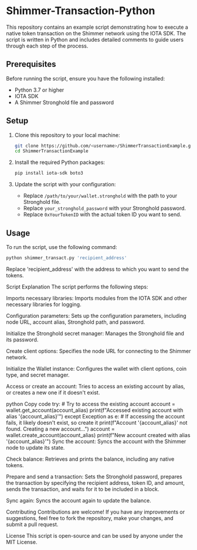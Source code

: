 # Shimmer-Transaction-Python

This repository contains an example script demonstrating how to execute a native token transaction on the Shimmer network using the IOTA SDK. The script is written in Python and includes detailed comments to guide users through each step of the process.

## Prerequisites

Before running the script, ensure you have the following installed:

- Python 3.7 or higher
- IOTA SDK
- A Shimmer Stronghold file and password

## Setup

1. Clone this repository to your local machine:
    ```bash
    git clone https://github.com/<username>/ShimmerTransactionExample.git
    cd ShimmerTransactionExample
    ```

2. Install the required Python packages:
    ```bash
    pip install iota-sdk boto3
    ```

3. Update the script with your configuration:
    - Replace `/path/to/your/wallet.stronghold` with the path to your Stronghold file.
    - Replace `your_stronghold_password` with your Stronghold password.
    - Replace `0xYourTokenID` with the actual token ID you want to send.

## Usage

To run the script, use the following command:
```bash
python shimmer_transact.py 'recipient_address'
```

Replace 'recipient_address' with the address to which you want to send the tokens.

Script Explanation
The script performs the following steps:

Imports necessary libraries: Imports modules from the IOTA SDK and other necessary libraries for logging.

Configuration parameters: Sets up the configuration parameters, including node URL, account alias, Stronghold path, and password.

Initialize the Stronghold secret manager: Manages the Stronghold file and its password.

Create client options: Specifies the node URL for connecting to the Shimmer network.

Initialize the Wallet instance: Configures the wallet with client options, coin type, and secret manager.

Access or create an account: Tries to access an existing account by alias, or creates a new one if it doesn't exist.

python
Copy code
try:
    # Try to access the existing account
    account = wallet.get_account(account_alias)
    print(f"Accessed existing account with alias '{account_alias}'")
except Exception as e:
    # If accessing the account fails, it likely doesn't exist, so create it
    print(f"Account '{account_alias}' not found. Creating a new account...")
    account = wallet.create_account(account_alias)
    print(f"New account created with alias '{account_alias}'")
Sync the account: Syncs the account with the Shimmer node to update its state.

Check balance: Retrieves and prints the balance, including any native tokens.

Prepare and send a transaction: Sets the Stronghold password, prepares the transaction by specifying the recipient address, token ID, and amount, sends the transaction, and waits for it to be included in a block.

Sync again: Syncs the account again to update the balance.

Contributing
Contributions are welcome! If you have any improvements or suggestions, feel free to fork the repository, make your changes, and submit a pull request.

License
This script is open-source and can be used by anyone under the MIT License.
